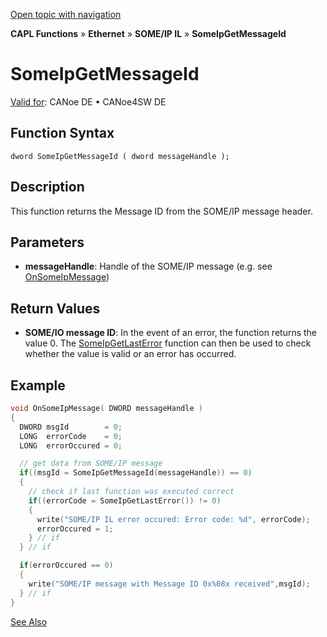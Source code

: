 [Open topic with navigation](../../../../../../CANoeDEFamily.htm#Topics/CAPLFunctions/IP/SOMEIPIL/Functions/CAPLfunctionSomeIpGetMessageId.md)

**CAPL Functions** » **Ethernet** » **SOME/IP IL** » **SomeIpGetMessageId**

# SomeIpGetMessageId

[Valid for](../../../../Shared/FeatureAvailability.md): CANoe DE • CANoe4SW DE

## Function Syntax

```
dword SomeIpGetMessageId ( dword messageHandle );
```

## Description

This function returns the Message ID from the SOME/IP message header.

## Parameters

- **messageHandle**: Handle of the SOME/IP message (e.g. see [OnSomeIpMessage](CAPLfunctionOnSomeIpMessage.md))

## Return Values

- **SOME/IO message ID**: In the event of an error, the function returns the value 0. The [SomeIpGetLastError](CAPLfunctionSomeIpGetLastError.md) function can then be used to check whether the value is valid or an error has occurred.

## Example

```c
void OnSomeIpMessage( DWORD messageHandle )
{
  DWORD msgId        = 0;
  LONG  errorCode    = 0;
  LONG  errorOccured = 0;

  // get data from SOME/IP message
  if((msgId = SomeIpGetMessageId(messageHandle)) == 0)
  {
    // check if last function was executed correct
    if((errorCode = SomeIpGetLastError()) != 0)
    {
      write("SOME/IP IL error occured: Error code: %d", errorCode);
      errorOccured = 1;
    } // if
  } // if

  if(errorOccured == 0)
  {
    write("SOME/IP message with Message ID 0x%08x received",msgId);
  } // if
}
```

[See Also](javascript:void(0);)